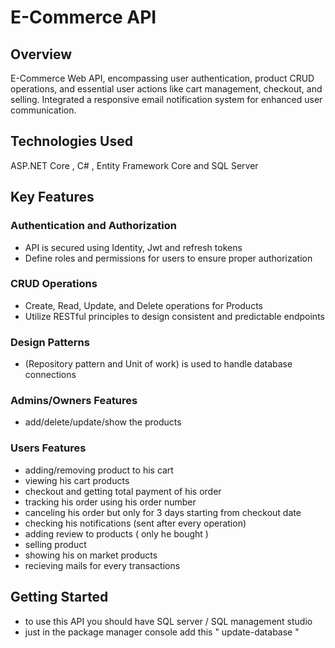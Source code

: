 # E-Commerce API

## Overview
E-Commerce Web API, encompassing user authentication, product CRUD operations, and essential user actions like cart management, 
checkout, and selling. Integrated a responsive email notification system for enhanced user 
communication.


## Technologies Used
ASP.NET Core ,
C# ,
Entity Framework Core and
SQL Server 

## Key Features

### Authentication and Authorization
- API is secured using Identity, Jwt and refresh tokens 
- Define roles and permissions for users to ensure proper authorization

### CRUD Operations
- Create, Read, Update, and Delete operations for Products
- Utilize RESTful principles to design consistent and predictable endpoints

### Design Patterns 
- (Repository pattern and Unit of work) is used to handle database connections 

### Admins/Owners Features  	
- add/delete/update/show the products

### Users Features 
-  adding/removing product to his cart
-  viewing his cart products
-  checkout and getting total payment of his order
-  tracking his order using his order number
-  canceling his order but only for 3 days starting from checkout date
-  checking his notifications (sent after every operation)
-  adding review to products ( only he bought )
-  selling product
-  showing his on market products
-  recieving mails for every transactions


## Getting Started
- to use this API you should have SQL server / SQL management studio 
- just in the package manager console add this " update-database "
